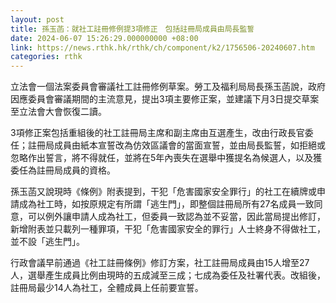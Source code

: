 ```yaml
---
layout: post
title: 孫玉菡：就社工註冊修例提3項修正　包括註冊局成員由局長監誓
date: 2024-06-07 15:26:29.000000000 +08:00
link: https://news.rthk.hk/rthk/ch/component/k2/1756506-20240607.htm
categories: rthk
---
```


立法會一個法案委員會審議社工註冊修例草案。勞工及福利局局長孫玉菡說，政府因應委員會審議期間的主流意見，提出3項主要修正案，並建議下月3日提交草案至立法會大會恢復二讀。

3項修正案包括重組後的社工註冊局主席和副主席由互選產生，改由行政長官委任；註冊局成員由紙本宣誓改為仿效區議會的當面宣誓，並由局長監誓，如拒絕或忽略作出誓言，將不得就任，並將在5年內喪失在選舉中獲提名為候選人，以及獲委任為註冊局成員的資格。

孫玉菡又說現時《條例》附表提到，干犯「危害國家安全罪行」的社工在續牌或申請成為社工時，如按原規定有所謂「逃生門」，即整個註冊局所有27名成員一致同意，可以例外讓申請人成為社工，但委員一致認為並不妥當，因此當局提出修訂，新增附表並只載列一種罪項，干犯「危害國家安全的罪行」人士終身不得做社工，並不設「逃生門」。

行政會議早前通過《社工註冊條例》修訂方案，社工註冊局成員由15人增至27人，選舉產生成員比例由現時的五成減至三成；七成為委任及社署代表。改組後，註冊局最少14人為社工，全體成員上任前要宣誓。
